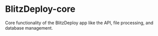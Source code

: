 # BlitzDeploy-core
Core functionality of the BlitzDeploy app like the API, file processing, and database management.
